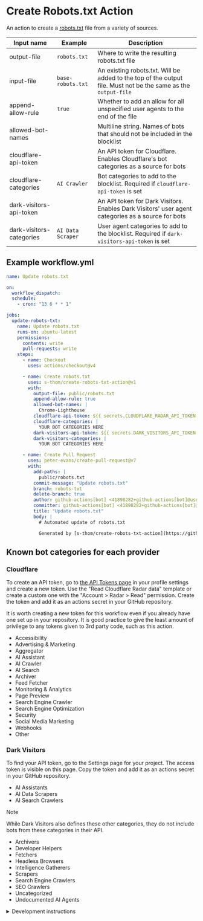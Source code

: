 # Create Robots.txt Action

An action to create a [robots.txt](https://en.wikipedia.org/wiki/Robots.txt) file from a variety of sources.

| Input name               | Example           | Description                                                                                                    |
| ------------------------ | ----------------- | -------------------------------------------------------------------------------------------------------------- |
| output-file              | `robots.txt`      | Where to write the resulting robots.txt file                                                                   |
| input-file               | `base-robots.txt` | An existing robots.txt. Will be added to the top of the output file. Must not be the same as the `output-file` |
| append-allow-rule        | `true`            | Whether to add an allow for all unspecified user agents to the end of the file                                 |
| allowed-bot-names        |                   | Multiline string. Names of bots that should not be included in the blocklist                                   |
| cloudflare-api-token     |                   | An API token for Cloudflare. Enables Cloudflare's bot categories as a source for bots                          |
| cloudflare-categories    | `AI Crawler`      | Bot categories to add to the blocklist. Required if `cloudflare-api-token` is set                              |
| dark-visitors-api-token  |                   | An API token for Dark Visitors. Enables Dark Visitors' user agent categories as a source for bots              |
| dark-visitors-categories | `AI Data Scraper` | User agent categories to add to the blocklist. Required if `dark-visitors-api-token` is set                    |

## Example workflow.yml

```yml
name: Update robots.txt

on:
  workflow_dispatch:
  schedule:
    - cron: "13 6 * * 1"

jobs:
  update-robots-txt:
    name: Update robots.txt
    runs-on: ubuntu-latest
    permissions:
      contents: write
      pull-requests: write
    steps:
      - name: Checkout
        uses: actions/checkout@v4

      - name: Create robots.txt
        uses: s-thom/create-robots-txt-action@v1
        with:
          output-file: public/robots.txt
          append-allow-rule: true
          allowed-bot-names: |
            Chrome-Lighthouse
          cloudflare-api-token: ${{ secrets.CLOUDFLARE_RADAR_API_TOKEN }}
          cloudflare-categories: |
            YOUR BOT CATEGORIES HERE
          dark-visitors-api-token: ${{ secrets.DARK_VISITORS_API_TOKEN }}
          dark-visitors-categories: |
            YOUR BOT CATEGORIES HERE

      - name: Create Pull Request
        uses: peter-evans/create-pull-request@v7
        with:
          add-paths: |
            public/robots.txt
          commit-message: "Update robots.txt"
          branch: robots-txt
          delete-branch: true
          author: github-actions[bot] <41898282+github-actions[bot]@users.noreply.github.com>
          committer: github-actions[bot] <41898282+github-actions[bot]@users.noreply.github.com>
          title: "Update robots.txt"
          body: |
            # Automated update of robots.txt

            Generated by [s-thom/create-robots-txt-action](https://github.com/s-thom/create-robots-txt-action)
```

## Known bot categories for each provider

### Cloudflare

To create an API token, go to [the API Tokens page](https://dash.cloudflare.com/profile/api-tokens) in your profile settings and create a new token. Use the "Read Cloudflare Radar data" template or create a custom one with the "Account > Radar > Read" permission. Create the token and add it as an actions secret in your GitHub repository.

It is worth creating a new token for this workflow even if you already have one set up in your repository. It is good practice to give the least amount of privilege to any tokens given to 3rd party code, such as this action.

- Accessibility
- Advertising & Marketing
- Aggregator
- AI Assistant
- AI Crawler
- AI Search
- Archiver
- Feed Fetcher
- Monitoring & Analytics
- Page Preview
- Search Engine Crawler
- Search Engine Optimization
- Security
- Social Media Marketing
- Webhooks
- Other

### Dark Visitors

To find your API token, go to the Settings page for your project. The access token is visible on this page. Copy the token and add it as an actions secret in your GitHub repository.

- AI Assistants​
- AI Data Scrapers​
- AI Search Crawlers​

> [!NOTE]
>
> While Dark Visitors also defines these other categories, they do not include bots from these categories in their API.
>
> - Archivers​
> - Developer Helpers​
> - Fetchers​
> - Headless Browsers​
> - Intelligence Gatherers​
> - Scrapers​
> - Search Engine Crawlers​
> - SEO Crawlers​
> - Uncategorized​
> - Undocumented AI Agents

<!-- markdownlint-disable MD033 -->
<details>
<summary>Development instructions</summary>
<!-- markdownlint-enable MD033 -->

## Initial Setup

After you've cloned the repository to your local machine or codespace, you'll
need to perform some initial setup steps before you can develop your action.

> [!NOTE]
>
> You'll need to have a reasonably modern version of
> [Node.js](https://nodejs.org) handy (20.x or later should work!). If you are
> using a version manager like [`nodenv`](https://github.com/nodenv/nodenv) or
> [`fnm`](https://github.com/Schniz/fnm), this template has a `.node-version`
> file at the root of the repository that can be used to automatically switch to
> the correct version when you `cd` into the repository. Additionally, this
> `.node-version` file is used by GitHub Actions in any `actions/setup-node`
> actions.

1. :hammer_and_wrench: Install the dependencies

   ```bash
   npm install
   ```

1. :building_construction: Package the TypeScript for distribution

   ```bash
   npm run bundle
   ```

1. :white_check_mark: Run the tests

   ```bash
   $ npm test

   PASS  ./index.test.js
     ✓ throws invalid number (3ms)
     ✓ wait 500 ms (504ms)
     ✓ test runs (95ms)

   ...
   ```

## Update the Action Metadata

The [`action.yml`](action.yml) file defines metadata about your action, such as
input(s) and output(s). For details about this file, see
[Metadata syntax for GitHub Actions](https://docs.github.com/en/actions/creating-actions/metadata-syntax-for-github-actions).

When you copy this repository, update `action.yml` with the name, description,
inputs, and outputs for your action.

## Update the Action Code

The [`src/`](./src/) directory is the heart of your action! This contains the
source code that will be run when your action is invoked. You can replace the
contents of this directory with your own code.

There are a few things to keep in mind when writing your action code:

- Most GitHub Actions toolkit and CI/CD operations are processed asynchronously.
  In `main.ts`, you will see that the action is run in an `async` function.

  ```javascript
  import * as core from "@actions/core";
  //...

  async function run() {
    try {
      //...
    } catch (error) {
      core.setFailed(error.message);
    }
  }
  ```

  For more information about the GitHub Actions toolkit, see the
  [documentation](https://github.com/actions/toolkit/blob/master/README.md).

So, what are you waiting for? Go ahead and start customizing your action!

1. Create a new branch

   ```bash
   git checkout -b releases/v1
   ```

1. Replace the contents of `src/` with your action code
1. Add tests to `__tests__/` for your source code
1. Format, test, and build the action

   ```bash
   npm run all
   ```

   > This step is important! It will run [`ncc`](https://github.com/vercel/ncc)
   > to build the final JavaScript action code with all dependencies included.
   > If you do not run this step, your action will not work correctly when it is
   > used in a workflow. This step also includes the `--license` option for
   > `ncc`, which will create a license file for all of the production node
   > modules used in your project.

1. (Optional) Test your action locally

   The [`@github/local-action`](https://github.com/github/local-action) utility
   can be used to test your action locally. It is a simple command-line tool
   that "stubs" (or simulates) the GitHub Actions Toolkit. This way, you can run
   your TypeScript action locally without having to commit and push your changes
   to a repository.

   The `local-action` utility can be run in the following ways:

   - Visual Studio Code Debugger

     Make sure to review and, if needed, update
     [`.vscode/launch.json`](./.vscode/launch.json)

   - Terminal/Command Prompt

     ```bash
     # npx local action <action-yaml-path> <entrypoint> <dotenv-file>
     npx local-action . src/main.ts .env
     ```

   You can provide a `.env` file to the `local-action` CLI to set environment
   variables used by the GitHub Actions Toolkit. For example, setting inputs and
   event payload data used by your action. For more information, see the example
   file, [`.env.example`](./.env.example), and the
   [GitHub Actions Documentation](https://docs.github.com/en/actions/learn-github-actions/variables#default-environment-variables).

1. Commit your changes

   ```bash
   git add .
   git commit -m "My first action is ready!"
   ```

1. Push them to your repository

   ```bash
   git push -u origin releases/v1
   ```

1. Create a pull request and get feedback on your action
1. Merge the pull request into the `main` branch

Your action is now published! :rocket:

For information about versioning your action, see
[Versioning](https://github.com/actions/toolkit/blob/master/docs/action-versioning.md)
in the GitHub Actions toolkit.

## Validate the Action

You can now validate the action by referencing it in a workflow file. For
example, [`ci.yml`](./.github/workflows/ci.yml) demonstrates how to reference an
action in the same repository.

```yaml
steps:
  - name: Checkout
    id: checkout
    uses: actions/checkout@v4

  - name: Test Local Action
    id: test-action
    uses: ./
    with:
      milliseconds: 1000

  - name: Print Output
    id: output
    run: echo "${{ steps.test-action.outputs.time }}"
```

For example workflow runs, check out the
[Actions tab](https://github.com/actions/typescript-action/actions)! :rocket:

## Usage

After testing, you can create version tag(s) that developers can use to
reference different stable versions of your action. For more information, see
[Versioning](https://github.com/actions/toolkit/blob/master/docs/action-versioning.md)
in the GitHub Actions toolkit.

To include the action in a workflow in another repository, you can use the
`uses` syntax with the `@` symbol to reference a specific branch, tag, or commit
hash.

```yaml
steps:
  - name: Checkout
    id: checkout
    uses: actions/checkout@v4

  - name: Test Local Action
    id: test-action
    uses: actions/typescript-action@v1 # Commit with the `v1` tag
    with:
      milliseconds: 1000

  - name: Print Output
    id: output
    run: echo "${{ steps.test-action.outputs.time }}"
```

## Publishing a New Release

This project includes a helper script, [`script/release`](./script/release)
designed to streamline the process of tagging and pushing new releases for
GitHub Actions.

GitHub Actions allows users to select a specific version of the action to use,
based on release tags. This script simplifies this process by performing the
following steps:

1. **Retrieving the latest release tag:** The script starts by fetching the most
   recent SemVer release tag of the current branch, by looking at the local data
   available in your repository.
1. **Prompting for a new release tag:** The user is then prompted to enter a new
   release tag. To assist with this, the script displays the tag retrieved in
   the previous step, and validates the format of the inputted tag (vX.X.X). The
   user is also reminded to update the version field in package.json.
1. **Tagging the new release:** The script then tags a new release and syncs the
   separate major tag (e.g. v1, v2) with the new release tag (e.g. v1.0.0,
   v2.1.2). When the user is creating a new major release, the script
   auto-detects this and creates a `releases/v#` branch for the previous major
   version.
1. **Pushing changes to remote:** Finally, the script pushes the necessary
   commits, tags and branches to the remote repository. From here, you will need
   to create a new release in GitHub so users can easily reference the new tags
   in their workflows.

</details>
